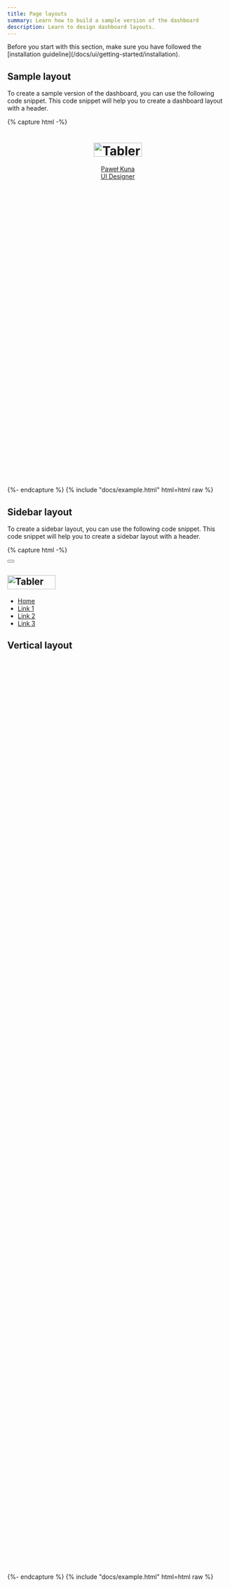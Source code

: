 ```yaml
---
title: Page layouts
summary: Learn how to build a sample version of the dashboard
description: Learn to design dashboard layouts.
---
```


<Callout>
   Before you start with this section, make sure you have followed the [installation guideline](/docs/ui/getting-started/installation). 
</Callout>

## Sample layout

To create a sample version of the dashboard, you can use the following code snippet. This code snippet will help you to create a dashboard layout with a header.

{% capture html -%}
<div class="page">
  <header class="navbar navbar-expand-sm navbar-light d-print-none">
    <div class="container-xl">
      <h1 class="navbar-brand navbar-brand-autodark d-none-navbar-horizontal pe-0 pe-md-3">
        <a href="#">
          <img
            src="https://preview.tabler.io/static/logo.svg"
            width="110"
            height="32"
            alt="Tabler"
            class="navbar-brand-image"
          />
        </a>
      </h1>
      <div class="navbar-nav flex-row order-md-last">
        <div class="nav-item">
          <a href="#" class="nav-link d-flex lh-1 text-reset p-0">
            <span
              class="avatar avatar-sm"
              style="background-image: url(/static/avatars/002m.jpg)"
            ></span>
            <div class="d-none d-xl-block ps-2">
              <div>Paweł Kuna</div>
              <div class="mt-1 small text-secondary">UI Designer</div>
            </div>
          </a>
        </div>
      </div>
    </div>
  </header>
  <div class="page-wrapper">
    <div class="page-body">
      <div class="container-xl">
        <div class="row row-deck row-cards">
          <div class="col-4">
            <div class="card">
              <div class="card-body" style="height: 10rem"></div>
            </div>
          </div>
          <div class="col-4">
            <div class="card">
              <div class="card-body" style="height: 10rem"></div>
            </div>
          </div>
          <div class="col-4">
            <div class="card">
              <div class="card-body" style="height: 10rem"></div>
            </div>
          </div>
          <div class="col-12">
            <div class="card">
              <div class="card-body" style="height: 10rem"></div>
            </div>
          </div>
        </div>
      </div>
    </div>
  </div>
</div>
{%- endcapture %}
{% include "docs/example.html" html=html raw %}

## Sidebar layout

To create a sidebar layout, you can use the following code snippet. This code snippet will help you to create a sidebar layout with a header.

{% capture html -%}
<div class="page">
  <!-- Sidebar -->
  <aside class="navbar navbar-vertical navbar-expand-sm position-absolute" data-bs-theme="dark">
    <div class="container-fluid">
      <button class="navbar-toggler" type="button">
        <span class="navbar-toggler-icon"></span>
      </button>
      <h1 class="navbar-brand navbar-brand-autodark">
        <a href="#">
          <img
            src="https://preview.tabler.io/static/logo-white.svg"
            width="110"
            height="32"
            alt="Tabler"
            class="navbar-brand-image"
          />
        </a>
      </h1>
      <div class="collapse navbar-collapse" id="sidebar-menu">
        <ul class="navbar-nav pt-lg-3">
          <li class="nav-item">
            <a class="nav-link" href="./">
              <span class="nav-link-title"> Home </span>
            </a>
          </li>
          <li class="nav-item">
            <a class="nav-link" href="#">
              <span class="nav-link-title"> Link 1 </span>
            </a>
          </li>
          <li class="nav-item">
            <a class="nav-link" href="#">
              <span class="nav-link-title"> Link 2 </span>
            </a>
          </li>
          <li class="nav-item">
            <a class="nav-link" href="#">
              <span class="nav-link-title"> Link 3 </span>
            </a>
          </li>
        </ul>
      </div>
    </div>
  </aside>
  <div class="page-wrapper">
    <div class="page-header d-print-none">
      <div class="container-xl">
        <div class="row g-2 align-items-center">
          <div class="col">
            <h2 class="page-title">Vertical layout</h2>
          </div>
        </div>
      </div>
    </div>
    <div class="page-body">
      <div class="container-xl">
        <div class="row row-deck row-cards">
          <div class="col-sm-6 col-lg-3">
            <div class="card">
              <div class="card-body" style="height: 10rem"></div>
            </div>
          </div>
          <div class="col-sm-6 col-lg-3">
            <div class="card">
              <div class="card-body" style="height: 10rem"></div>
            </div>
          </div>
          <div class="col-sm-6 col-lg-3">
            <div class="card">
              <div class="card-body" style="height: 10rem"></div>
            </div>
          </div>
          <div class="col-sm-6 col-lg-3">
            <div class="card">
              <div class="card-body" style="height: 10rem"></div>
            </div>
          </div>
          <div class="col-lg-6">
            <div class="row row-cards">
              <div class="col-12">
                <div class="card">
                  <div class="card-body" style="height: 10rem"></div>
                </div>
              </div>
              <div class="col-12">
                <div class="card">
                  <div class="card-body" style="height: 10rem"></div>
                </div>
              </div>
            </div>
          </div>
          <div class="col-lg-6">
            <div class="card">
              <div class="card-body" style="height: 10rem"></div>
            </div>
          </div>
          <div class="col-12">
            <div class="card">
              <div class="card-body" style="height: 10rem"></div>
            </div>
          </div>
          <div class="col-md-12 col-lg-8">
            <div class="card">
              <div class="card-body" style="height: 10rem"></div>
            </div>
          </div>
          <div class="col-md-6 col-lg-4">
            <div class="card">
              <div class="card-body" style="height: 10rem"></div>
            </div>
          </div>
          <div class="col-md-6 col-lg-4">
            <div class="card">
              <div class="card-body" style="height: 10rem"></div>
            </div>
          </div>
          <div class="col-md-12 col-lg-8">
            <div class="card">
              <div class="card-body" style="height: 10rem"></div>
            </div>
          </div>
          <div class="col-12">
            <div class="card">
              <div class="card-body" style="height: 10rem"></div>
            </div>
          </div>
        </div>
      </div>
    </div>
  </div>
</div>
{%- endcapture %}
{% include "docs/example.html" html=html raw %}